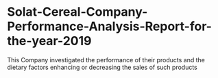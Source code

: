 # Solat-Cereal-Company-Performance-Analysis-Report-for-the-year-2019
This Company investigated the performance of their products and the dietary factors enhancing or decreasing the sales of such products
